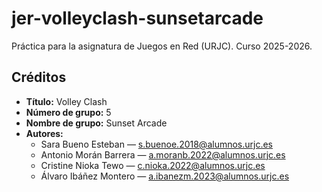 # jer-volleyclash-sunsetarcade
Práctica para la asignatura de Juegos en Red (URJC). Curso 2025-2026.

## Créditos
- **Título:** Volley Clash
- **Número de grupo:** 5
- **Nombre de grupo:** Sunset Arcade
- **Autores:**
  - Sara Bueno Esteban — s.buenoe.2018@alumnos.urjc.es
  - Antonio Morán Barrera — a.moranb.2022@alumnos.urjc.es
  - Cristine Nioka Tewo — c.nioka.2022@alumnos.urjc.es
  - Álvaro Ibáñez Montero — a.ibanezm.2023@alumnos.urjc.es

